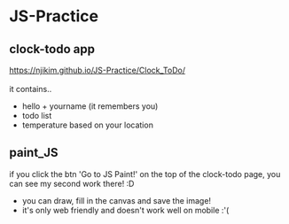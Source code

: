# JS-Practice
## clock-todo app
https://njikim.github.io/JS-Practice/Clock_ToDo/ <br><br>
it contains.. <br>
- hello + yourname (it remembers you)
- todo list
- temperature based on your location

## paint_JS
if you click the btn 'Go to JS Paint!' on the top of the clock-todo page, you can see my second work there! :D <br>
- you can draw, fill in the canvas and save the image! 
- it's only web friendly and doesn't work well on mobile :'( 
